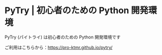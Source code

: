 # PyTry | 初心者のための Python 開発環境

PyTry (パイトライ) は初心者のための Python 開発環境です

ご利用はこちらから：https://pro-ktmr.github.io/pytry/
